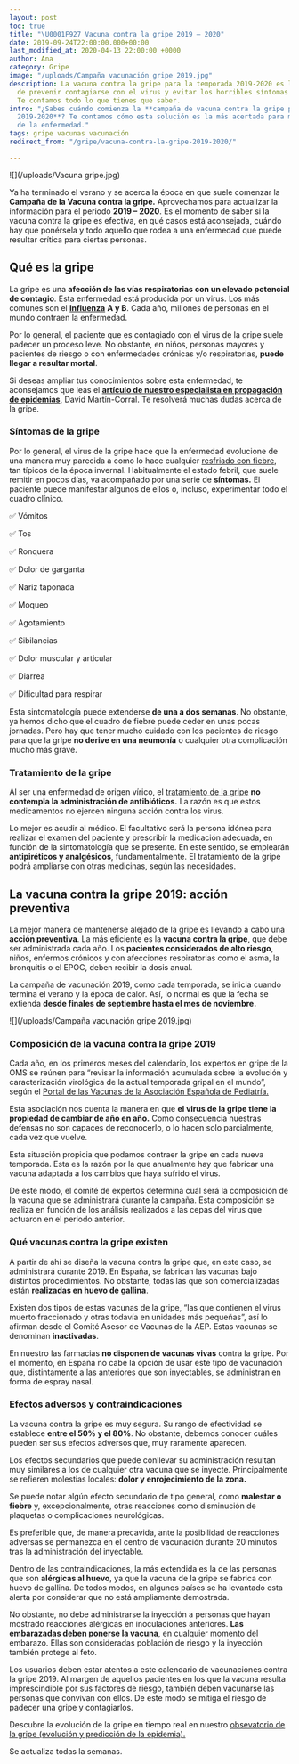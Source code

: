 ```yaml
---
layout: post
toc: true
title: "\U0001F927 Vacuna contra la gripe 2019 – 2020"
date: 2019-09-24T22:00:00.000+00:00
last_modified_at: 2020-04-13 22:00:00 +0000
author: Ana
category: Gripe
image: "/uploads/Campaña vacunación gripe 2019.jpg"
description: La vacuna contra la gripe para la temporada 2019-2020 es la mejor manera
  de prevenir contagiarse con el virus y evitar los horribles síntomas de la gripe.
  Te contamos todo lo que tienes que saber.
intro: "¿Sabes cuándo comienza la **campaña de vacuna contra la gripe para la temporada
  2019-2020**? Te contamos cómo esta solución es la más acertada para mantenerse alejado
  de la enfermedad."
tags: gripe vacunas vacunación
redirect_from: "/gripe/vacuna-contra-la-gripe-2019-2020/"

---
```

![](/uploads/Vacuna gripe.jpg)

Ya ha terminado el verano y se acerca la época en que suele comenzar la **Campaña de la Vacuna contra la gripe.** Aprovechamos para actualizar la información para el periodo **2019 – 2020**. Es el momento de saber si la vacuna contra la gripe es efectiva, en qué casos está aconsejada, cuándo hay que ponérsela y todo aquello que rodea a una enfermedad que puede resultar crítica para ciertas personas.

## Qué es la gripe

La gripe es una **afección de las vías respiratorias con un elevado potencial de contagio**. Esta enfermedad está producida por un virus. Los más comunes son el [**Influenza**](https://espanol.cdc.gov/enes/flu/symptoms/testing.htm?CDC_AA_refVal=https%3A%2F%2Fwww.cdc.gov%2Fflu%2Fabout%2Fqa%2Ftesting.htm) **A y B**. Cada año, millones de personas en el mundo contraen la enfermedad.

Por lo general, el paciente que es contagiado con el virus de la gripe suele padecer un proceso leve. No obstante, en niños, personas mayores y pacientes de riesgo o con enfermedades crónicas y/o respiratorias, **puede llegar a resultar mortal**.

Si deseas ampliar tus conocimientos sobre esta enfermedad, te aconsejamos que leas el [**artículo de nuestro especialista en propagación de epidemias**](https://zenseiapp.com/gripe/como-evitar-gripe-asma-remedios/), David Martín-Corral. Te resolverá muchas dudas acerca de la gripe.

### Síntomas de la gripe

Por lo general, el virus de la gripe hace que la enfermedad evolucione de una manera muy parecida a como lo hace cualquier [resfriado con fiebre](https://www.kernpharma.com/es/blog/gripe-o-resfriado-diferencias-y-como-tratarlos), tan típicos de la época invernal. Habitualmente el estado febril, que suele remitir en pocos días, va acompañado por una serie de **síntomas.** El paciente puede manifestar algunos de ellos o, incluso, experimentar todo el cuadro clínico.

✅ Vómitos

✅ Tos

✅ Ronquera

✅ Dolor de garganta

✅ Nariz taponada

✅ Moqueo

✅ Agotamiento

✅ Sibilancias

✅ Dolor muscular y articular

✅ Diarrea

✅ Dificultad para respirar

Esta sintomatología puede extenderse **de una a dos semanas**. No obstante, ya hemos dicho que el cuadro de fiebre puede ceder en unas pocas jornadas. Pero hay que tener mucho cuidado con los pacientes de riesgo para que la gripe **no derive en una neumonía** o cualquier otra complicación mucho más grave.

### Tratamiento de la gripe

Al ser una enfermedad de origen vírico, el [tratamiento de la gripe](https://www.cun.es/enfermedades-tratamientos/enfermedades/gripe) **no contempla la administración de antibióticos.** La razón es que estos medicamentos no ejercen ninguna acción contra los virus.

Lo mejor es acudir al médico. El facultativo será la persona idónea para realizar el examen del paciente y prescribir la medicación adecuada, en función de la sintomatología que se presente. En este sentido, se emplearán **antipiréticos y analgésicos**, fundamentalmente. El tratamiento de la gripe podrá ampliarse con otras medicinas, según las necesidades.

## La vacuna contra la gripe 2019: acción preventiva

La mejor manera de mantenerse alejado de la gripe es llevando a cabo una **acción preventiva**. La más eficiente es la **vacuna contra la gripe**, que debe ser administrada cada año. Los **pacientes considerados de alto riesgo**, niños, enfermos crónicos y con afecciones respiratorias como el asma, la bronquitis o el EPOC, deben recibir la dosis anual.

La campaña de vacunación 2019, como cada temporada, se inicia cuando termina el verano y la época de calor. Así, lo normal es que la fecha se extienda **desde finales de septiembre hasta el mes de noviembre.**

![](/uploads/Campaña vacunación gripe 2019.jpg)

### Composición de la vacuna contra la gripe 2019

Cada año, en los primeros meses del calendario, los expertos en gripe de la OMS se reúnen para “revisar la información acumulada sobre la evolución y caracterización virológica de la actual temporada gripal en el mundo”, según el [Portal de las Vacunas de la Asociación Española de Pediatría.](https://vacunasaep.org/profesionales/noticias/gripe-oms-composicion-vacuna-2019-20)

Esta asociación nos cuenta la manera en que **el virus de la gripe tiene la propiedad de cambiar de año en año.** Como consecuencia nuestras defensas no son capaces de reconocerlo, o lo hacen solo parcialmente, cada vez que vuelve.

Esta situación propicia que podamos contraer la gripe en cada nueva temporada. Esta es la razón por la que anualmente hay que fabricar una vacuna adaptada a los cambios que haya sufrido el virus.

De este modo, el comité de expertos determina cuál será la composición de la vacuna que se administrará durante la campaña. Esta composición se realiza en función de los análisis realizados a las cepas del virus que actuaron en el periodo anterior.

### Qué vacunas contra la gripe existen

A partir de ahí se diseña la vacuna contra la gripe que, en este caso, se administrará durante 2019. En España, se fabrican las vacunas bajo distintos procedimientos. No obstante, todas las que son comercializadas están **realizadas en huevo de gallina**.

Existen dos tipos de estas vacunas de la gripe, “las que contienen el virus muerto fraccionado y otras todavía en unidades más pequeñas”, así lo afirman desde el Comité Asesor de Vacunas de la AEP. Estas vacunas se denominan **inactivadas**.

En nuestro las farmacias **no disponen de vacunas vivas** contra la gripe. Por el momento, en España no cabe la opción de usar este tipo de vacunación que, distintamente a las anteriores que son inyectables, se administran en forma de espray nasal.

### Efectos adversos y contraindicaciones

La vacuna contra la gripe es muy segura. Su rango de efectividad se establece **entre el 50% y el 80%**. No obstante, debemos conocer cuáles pueden ser sus efectos adversos que, muy raramente aparecen.

Los efectos secundarios que puede conllevar su administración resultan muy similares a los de cualquier otra vacuna que se inyecte. Principalmente se refieren molestias locales: **dolor y enrojecimiento de la zona.**

Se puede notar algún efecto secundario de tipo general, como **malestar o fiebre** y, excepcionalmente, otras reacciones como disminución de plaquetas o complicaciones neurológicas.

Es preferible que, de manera precavida, ante la posibilidad de reacciones adversas se permanezca en el centro de vacunación durante 20 minutos tras la administración del inyectable.

Dentro de las contraindicaciones, la más extendida es la de las personas que son **alérgicas al huevo**, ya que la vacuna de la gripe se fabrica con huevo de gallina. De todos modos, en algunos países se ha levantado esta alerta por considerar que no está ampliamente demostrada.

No obstante, no debe administrarse la inyección a personas que hayan mostrado reacciones alérgicas en inoculaciones anteriores. **Las embarazadas deben ponerse la vacuna**, en cualquier momento del embarazo. Ellas son consideradas población de riesgo y la inyección también protege al feto.

Los usuarios deben estar atentos a este calendario de vacunaciones contra la gripe 2019. Al margen de aquellos pacientes en los que la vacuna resulta imprescindible por sus factores de riesgo, también deben vacunarse las personas que convivan con ellos. De este modo se mitiga el riesgo de padecer una gripe y contagiarlos.

Descubre la evolución de la gripe en tiempo real en nuestro [obsevatorio de la gripe (evolución y predicción de la epidemia).](/gripe/gripe-sintomas-tratamiento-curar-evitar-epidemia-ahora/#observatorio-de-la-epidemia-de-la-gripe-en-españa-2019-2020)

Se actualiza todas la semanas.